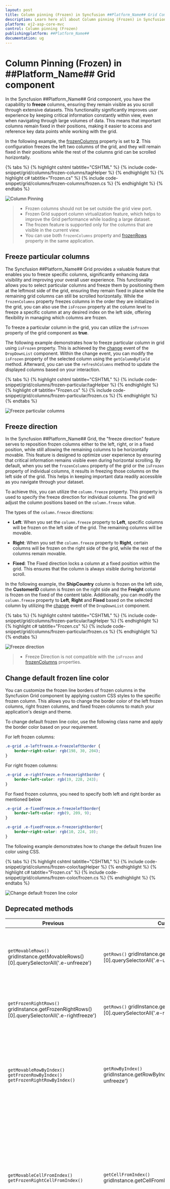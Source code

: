 ```yaml
---
layout: post
title: Column pinning (Frozen) in Syncfusion ##Platform_Name## Grid Component
description: Learn here all about Column pinning (Frozen) in Syncfusion ##Platform_Name## Grid component of Syncfusion Essential JS 2 and more.
platform: ej2-asp-core-mvc
control: Column pinning (Frozen)
publishingplatform: ##Platform_Name##
documentation: ug
---
```


# Column Pinning (Frozen) in ##Platform_Name## Grid component

In the Syncfusion ##Platform_Name## Grid component, you have the capability to **freeze** columns, ensuring they remain visible as you scroll through extensive datasets. This functionality significantly improves user experience by keeping critical information constantly within view, even when navigating through large volumes of data. This means that important columns remain fixed in their positions, making it easier to access and reference key data points while working with the grid.

In the following example, the [frozenColumns](https://help.syncfusion.com/cr/aspnetcore-js2/syncfusion.ej2.grids.grid.html#Syncfusion_EJ2_Grids_Grid_FrozenColumns) property is set to **2**. This configuration freezes the left two columns of the grid, and they will remain fixed in their positions while the rest of the columns grid can be scrolled horizontally.

{% tabs %}
{% highlight cshtml tabtitle="CSHTML" %}
{% include code-snippet/grid/columns/frozen-columns/tagHelper %}
{% endhighlight %}
{% highlight c# tabtitle="Frozen.cs" %}
{% include code-snippet/grid/columns/frozen-columns/frozen.cs %}
{% endhighlight %}
{% endtabs %}

![Column Pinning](../../images/column-chooser/frozon.png)

> * Frozen columns should not be set outside the grid view port.
> * Frozen Grid support column virtualization feature, which helps to improve the Grid performance while loading a large dataset.
> * The frozen feature is supported only for the columns that are visible in the current view.
> * You can use both `frozenColumns` property and [frozenRows](https://help.syncfusion.com/cr/aspnetcore-js2/syncfusion.ej2.grids.grid.html#Syncfusion_EJ2_Grids_Grid_FrozenRows) property in the same application.

## Freeze particular columns

The Syncfusion ##Platform_Name## Grid provides a valuable feature that enables you to freeze specific columns, significantly enhancing data visibility and improving your overall user experience. This functionality allows you to select particular columns and freeze them by positioning them at the leftmost side of the grid, ensuring they remain fixed in place while the remaining grid columns can still be scrolled horizontally. While the `frozenColumns` property freezes columns in the order they are initialized in the grid, you can also use the `isFrozen` property at the column level to freeze a specific column at any desired index on the left side, offering flexibility in managing which columns are frozen.

To freeze a particular column in the grid, you can utilize the `isFrozen` property of the grid component as **true**.

The following example demonstrates how to freeze particular column in grid using `isFrozen` property. This is achieved by the [change](https://help.syncfusion.com/cr/aspnetcore-js2/Syncfusion.EJ2.DropDowns.DropDownList.html#Syncfusion_EJ2_DropDowns_DropDownList_Change) event of the `DropDownList` component. Within the change event, you can modify the `isFrozen` property of the selected column using the `getColumnByField` method. Afterward, you can use the `refreshColumns` method to update the displayed columns based on your interaction.

{% tabs %}
{% highlight cshtml tabtitle="CSHTML" %}
{% include code-snippet/grid/columns/frozen-particular/tagHelper %}
{% endhighlight %}
{% highlight c# tabtitle="Frozen.cs" %}
{% include code-snippet/grid/columns/frozen-particular/frozen.cs %}
{% endhighlight %}
{% endtabs %}

![Freeze particular columns](../../images/column-chooser/frozon-particular.png)

## Freeze direction

In the Syncfusion ##Platform_Name## Grid, the "freeze direction" feature serves to reposition frozen columns either to the left, right, or in a fixed position, while still allowing the remaining columns to be horizontally movable. This feature is designed to optimize user experience by ensuring that critical information remains visible even during horizontal scrolling. By default, when you set the `frozenColumns` property of the grid or the `isFrozen` property of individual columns, it results in freezing those columns on the left side of the grid. This helps in keeping important data readily accessible as you navigate through your dataset.

To achieve this, you can utilize the `column.freeze` property. This property is used to specify the freeze direction for individual columns. The grid will adjust the column positions based on the `column.freeze` value.

The types of the `column.freeze` directions:

* **Left**: When you set the `column.freeze` property to **Left**, specific columns will be frozen on the left side of the grid. The remaining columns will be movable.

* **Right**: When you set the `column.freeze` property to **Right**, certain columns will be frozen on the right side of the grid, while the rest of the columns remain movable.

* **Fixed**: The Fixed direction locks a column at a fixed position within the grid. This ensures that the column is always visible during horizontal scroll.

In the following example, the **ShipCountry** column is frozen on the left side, the **CustomerID** column is frozen on the right side and the **Freight** column is frozen on the fixed of the content table. Additionally, you can modify the `column.freeze` property to **Left**, **Right** and **Fixed** based on the selected column by utilizing the [change](https://help.syncfusion.com/cr/aspnetcore-js2/Syncfusion.EJ2.DropDowns.DropDownList.html#Syncfusion_EJ2_DropDowns_DropDownList_Change) event of the `DropDownList` component.

{% tabs %}
{% highlight cshtml tabtitle="CSHTML" %}
{% include code-snippet/grid/columns/frozen-particular/tagHelper %}
{% endhighlight %}
{% highlight c# tabtitle="Frozen.cs" %}
{% include code-snippet/grid/columns/frozen-particular/frozen.cs %}
{% endhighlight %}
{% endtabs %}

![Freeze direction](../../images/column-chooser/frozon-direction.png)

> * Freeze Direction is not compatible with the `isFrozen` and [frozenColumns](https://help.syncfusion.com/cr/aspnetcore-js2/syncfusion.ej2.grids.grid.html#Syncfusion_EJ2_Grids_Grid_FrozenColumns) properties.

## Change default frozen line color

You can customize the frozen line borders of frozen columns in the Syncfusion Grid component by applying custom CSS styles to the specific frozen column. This allows you to change the border color of the left frozen columns, right frozen columns, and fixed frozen columns to match your application's design and theme.

To change default frozen line color, use the following class name and apply the border color based on your requirement.

For left frozen columns: 

```css
.e-grid .e-leftfreeze.e-freezeleftborder {
    border-right-color: rgb(198, 30, 204);
}
```
For right frozen columns:

```css
.e-grid .e-rightfreeze.e-freezerightborder {
    border-left-color: rgb(19, 228, 243);
}
```
For fixed frozen columns, you need to specify both left and right border as mentioned below

```css
.e-grid .e-fixedfreeze.e-freezeleftborder{
    border-left-color: rgb(9, 209, 9); 
}

.e-grid .e-fixedfreeze.e-freezerightborder{
    border-right-color: rgb(10, 224, 10);
}
```
The following example demonstrates how to change the default frozen line color using CSS.

{% tabs %}
{% highlight cshtml tabtitle="CSHTML" %}
{% include code-snippet/grid/columns/frozen-color/tagHelper %}
{% endhighlight %}
{% highlight c# tabtitle="Frozen.cs" %}
{% include code-snippet/grid/columns/frozen-color/frozen.cs %}
{% endhighlight %}
{% endtabs %}

![Change default frozen line color](../../images/column-chooser/Colum-chooser.png)

## Deprecated methods 

Previous | Current | Explanation 
 ---  | --- | --- 
`getMovableRows()` gridInstance.getMovableRows()[0].querySelectorAll('.e-unfreeze') | `getRows()` gridInstance.getRows()[0].querySelectorAll('.e-unfreeze') | The previous architecture used separate tables for left, right, and movable contents, returning only movable rows when calling the method, whereas the current architecture combines them into one table, returning all rows and introduces the `e-unfreeze` class for selecting movable rows
`getFrozenRightRows()` gridInstance.getFrozenRightRows()[0].querySelectorAll('.e-rightfreeze') | `getRows()` gridInstance.getRows()[0].querySelectorAll('.e-rightfreeze') | In the previous architecture, it returned only the table rows from the right freeze table, but in the current architecture, all rows of the entire table are returned, introducing the `e-rightfreeze` class for selecting right freeze rows. 
`getMovableRowByIndex()` <br> `getFrozenRowByIndex()` <br> `getFrozenRightRowByIndex()` | `getRowByIndex()` gridInstance.getRowByIndex(1).querySelectorAll('.e-unfreeze') | In the previous architecture, separate methods were used to select rows from different table sections, while in the current architecture, the `getMovableRowByIndex()`, `getFrozenRightRowByIndex()`, and `getFrozenRowByIndex()` methods now return the same table row based on the given index. Additionally, class names for table cells (td's) have been separated into `e-leftfreeze`, `e-unfreeze`, and `e-rightfreeze`, making it easier to customize cells within a row.
`getMovableCellFromIndex()` <br> `getFrozenRightCellFromIndex()` | `getCellFromIndex()` gridInstance.getCellFromIndex(1,1) | In the previous approach, the `getMovableCellFromIndex()` method was used to choose a specific cell within the movable table, and the `getFrozenRightCellFromIndex()` method was utilized to target a particular cell within the right freeze table. However, in the current architecture, you have the flexibility to select a specific cell in either the movable or right freeze table by using both the `getFrozenRightCellFromIndex()` and `getMovableCellFromIndex()` methods. This new method simplifies the process of selecting and retrieving specific cells within these tables, offering more versatility and convenience.
`getMovableDataRows()` <br> `getFrozenRightDataRows()` <br> `getFrozenDataRows()` | `getDataRows()` gridInstance.getDataRows()[0].querySelectorAll('.e-unfreeze') | In the previous approach, there were separate methods (`getMovableDataRows()`, `getFrozenRightDataRows()`, and `getFrozenDataRows()`) for obtaining viewport data rows from the freeze, movable, and right tables individually. However, in the new approach, these methods have been enhanced to return the entire viewport data rows for all sections together, simplifying data retrieval. You can now extract specific cells within these rows using selectors such as `e-leftfreeze` for the **left freeze**, `e-unfreeze` for the **movable**, and `e-rightfreeze` for the **right freeze** tables, providing greater flexibility in working with the data.
`getMovableColumnHeaderByIndex()` <br> `getFrozenRightColumnHeaderByIndex()` <br> `getFrozenLeftColumnHeaderByIndex()` | `getColumnHeaderByIndex()` gridInstance.getColumnHeaderByIndex(1) | In the previous architecture, the methods selected movable, right freeze, and left freeze headers separately. However, in the new approach, when using the `getMovableColumnHeaderByIndex()`, `getFrozenRightColumnHeaderByIndex()`, and `getFrozenLeftColumnHeaderByIndex()` methods, you will still obtain the same results as in the previous architecture.

> When a validation message is displayed in the frozen part (Left, Right, Fixed) of the table, scrolling is prevented until the validation message is cleared.

## Limitations

While freezing columns in the Syncfusion ##Platform_Name## Grid provides enhanced visibility and scrolling capabilities, there are certain limitations to consider. The following features are not supported when using frozen columns:

* Detail Template
* Hierarchy Grid
* Autofill